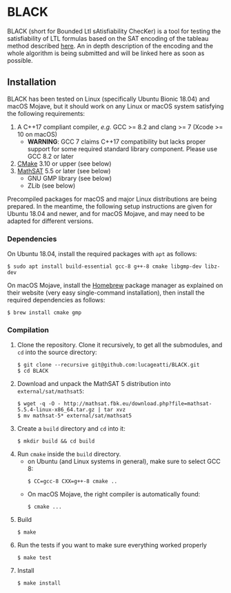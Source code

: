 # BLACK

BLACK (short for Bounded Ltl sAtisfiability ChecKer) is a tool for testing the
satisfiability of LTL formulas based on the SAT encoding of the tableau method
described [here][Reynolds]. An in depth description of the encoding and the
whole algorithm is being submitted and will be linked here as soon as possible.

## Installation

BLACK has been tested on Linux (specifically Ubuntu Bionic 18.04) and macOS
Mojave, but it should work on any Linux or macOS system satisfying the following
requirements:
1. A C++17 compliant compiler, *e.g.* GCC >= 8.2 and clang >= 7
    (Xcode >= 10 on macOS)
   * **WARNING**: GCC 7 claims C++17 compatibility but lacks proper support for
   some required standard library component. Please use GCC 8.2 or later
2. [CMake][CMake] 3.10 or upper (see below)
3. [MathSAT][MathSAT] 5.5 or later (see below)
   * GNU GMP library (see below)
   * ZLib (see below)

Precompiled packages for macOS and major Linux distributions are being prepared.
In the meantime, the following setup instructions are given for Ubuntu 18.04 and
newer, and for macOS Mojave, and may need to be adapted for different versions.

### Dependencies

On Ubuntu 18.04, install the required packages with `apt` as follows:

```
$ sudo apt install build-essential gcc-8 g++-8 cmake libgmp-dev libz-dev
```

On macOS Mojave, install the [Homebrew] package manager as explained on their
website (very easy single-command installation), then install the required
dependencies as follows:

```
$ brew install cmake gmp
```

### Compilation
1. Clone the repository. Clone it recursively, to get all the submodules, and
   `cd` into the source directory:
   ```
   $ git clone --recursive git@github.com:lucageatti/BLACK.git
   $ cd BLACK
   ```
2. Download and unpack the MathSAT 5 distribution into
   `external/sat/mathsat5`:   
   ```
   $ wget -q -O - http://mathsat.fbk.eu/download.php?file=mathsat-5.5.4-linux-x86_64.tar.gz | tar xvz
   $ mv mathsat-5* external/sat/mathsat5
   ```
1. Create a `build` directory and `cd` into it:
   ```
   $ mkdir build && cd build
   ```
2. Run `cmake` inside the `build` directory.
   * on Ubuntu (and Linux systems in general), make sure to select GCC 8:  
      ```
      $ CC=gcc-8 CXX=g++-8 cmake ..
      ```
   * On macOS Mojave, the right compiler is automatically found:  
      ```
      $ cmake ...
      ```
3. Build
   ```
   $ make
   ```
4. Run the tests if you want to make sure everything worked properly  
   ```
   $ make test
   ```
5. Install  
   ```
   $ make install
   ```

[Reynolds]: https://arxiv.org/abs/1609.04102
[CMake]: https://cmake.org
[MathSAT]: http://mathsat.fbk.eu
[Homebrew]: https://brew.sh
